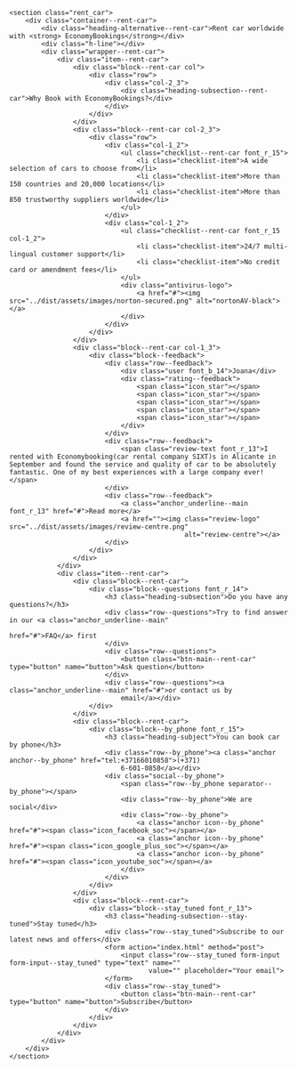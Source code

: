     <section class="rent_car">
        <div class="container--rent-car">
            <div class="heading-alternative--rent-car">Rent car worldwide with <strong> EconomyBookings</strong></div>
            <div class="h-line"></div>
            <div class="wrapper--rent-car">
                <div class="item--rent-car">
                    <div class="block--rent-car col">
                        <div class="row">
                            <div class="col-2_3">
                                <div class="heading-subsection--rent-car">Why Book with EconomyBookings?</div>
                            </div>
                        </div>
                    </div>
                    <div class="block--rent-car col-2_3">
                        <div class="row">
                            <div class="col-1_2">
                                <ul class="checklist--rent-car font_r_15">
                                    <li class="checklist-item">A wide selection of cars to choose from</li>
                                    <li class="checklist-item">More than 150 countries and 20,000 locations</li>
                                    <li class="checklist-item">More than 850 trustworthy suppliers worldwide</li>
                                </ul>
                            </div>
                            <div class="col-1_2">
                                <ul class="checklist--rent-car font_r_15 col-1_2">
                                    <li class="checklist-item">24/7 multi-lingual customer support</li>
                                    <li class="checklist-item">No credit card or amendment fees</li>
                                </ul>
                                <div class="antivirus-logo">
                                    <a href="#"><img src="../dist/assets/images/norton-secured.png" alt="nortonAV-black"></a>
                                </div>
                            </div>
                        </div>
                    </div>
                    <div class="block--rent-car col-1_3">
                        <div class="block--feedback">
                            <div class="row--feedback">
                                <div class="user font_b_14">Joana</div>
                                <div class="rating--feedback">
                                    <span class="icon_star"></span>
                                    <span class="icon_star"></span>
                                    <span class="icon_star"></span>
                                    <span class="icon_star"></span>
                                    <span class="icon_star"></span>
                                </div>
                            </div>
                            <div class="row--feedback">
                                <span class="review-text font_r_13">I rented with Economybooking(car rental company SIXT)s in Alicante in September and found the service and quality of car to be absolutely fantastic. One of my best experiences with a large company ever!</span>
                            </div>
                            <div class="row--feedback">
                                <a class="anchor_underline--main font_r_13" href="#">Read more</a>
                                <a href=""><img class="review-logo" src="../dist/assets/images/review-centre.png"
                                                alt="review-centre"></a>
                            </div>
                        </div>
                    </div>
                </div>
                <div class="item--rent-car">
                    <div class="block--rent-car">
                        <div class="block--questions font_r_14">
                            <h3 class="heading-subsection">Do you have any questions?</h3>
                            <div class="row--questions">Try to find answer in our <a class="anchor_underline--main"
                                                                                     href="#">FAQ</a> first
                            </div>
                            <div class="row--questions">
                                <button class="btn-main--rent-car" type="button" name="button">Ask question</button>
                            </div>
                            <div class="row--questions"><a class="anchor_underline--main" href="#">or contact us by
                                email</a></div>
                        </div>
                    </div>
                    <div class="block--rent-car">
                        <div class="block--by_phone font_r_15">
                            <h3 class="heading-subject">You can book car by phone</h3>
                            <div class="row--by_phone"><a class="anchor anchor--by_phone" href="tel:+37166010858">(+371)
                                6-601-0858</a></div>
                            <div class="social--by_phone">
                                <span class="row--by_phone separator--by_phone"></span>
                                <div class="row--by_phone">We are social</div>
                                <div class="row--by_phone">
                                    <a class="anchor icon--by_phone" href="#"><span class="icon_facebook_soc"></span></a>
                                    <a class="anchor icon--by_phone" href="#"><span class="icon_google_plus_soc"></span></a>
                                    <a class="anchor icon--by_phone" href="#"><span class="icon_youtube_soc"></span></a>
                                </div>
                            </div>
                        </div>
                    </div>
                    <div class="block--rent-car">
                        <div class="block--stay_tuned font_r_13">
                            <h3 class="heading-subsection--stay-tuned">Stay tuned</h3>
                            <div class="row--stay_tuned">Subscribe to our latest news and offers</div>
                            <form action="index.html" method="post">
                                <input class="row--stay_tuned form-input form-input--stay_tuned" type="text" name=""
                                       value="" placeholder="Your email">
                            </form>
                            <div class="row--stay_tuned">
                                <button class="btn-main--rent-car" type="button" name="button">Subscribe</button>
                            </div>
                        </div>
                    </div>
                </div>
            </div>
        </div>
    </section>